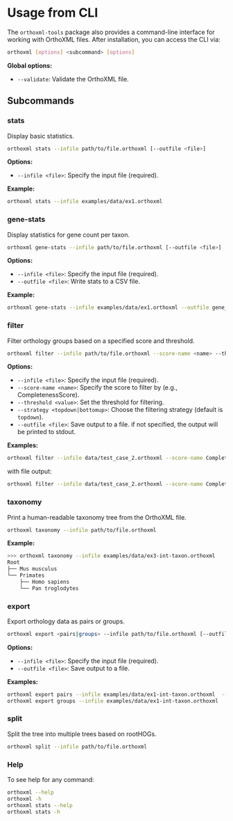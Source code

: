 # Usage from CLI

The `orthoxml-tools` package also provides a command-line interface for working with OrthoXML files. After installation, you can access the CLI via:

```bash
orthoxml [options] <subcommand> [options]
```

**Global options:**
- `--validate`: Validate the OrthoXML file.

## Subcommands

### **stats**
Display basic statistics.

```bash
orthoxml stats --infile path/to/file.orthoxml [--outfile <file>] 
```

**Options:**
- `--infile <file>`: Specify the input file (required).

**Example:**
```bash
orthoxml stats --infile examples/data/ex1.orthoxml
```

### **gene-stats**
Display statistics for gene count per taxon.

```bash
orthoxml gene-stats --infile path/to/file.orthoxml [--outfile <file>]
```

**Options:**
- `--infile <file>`: Specify the input file (required).
- `--outfile <file>`: Write stats to a CSV file.

**Example:**
```bash
orthoxml gene-stats --infile examples/data/ex1.orthoxml --outfile gene_stats.csv
```

### **filter**
Filter orthology groups based on a specified score and threshold.

```bash
orthoxml filter --infile path/to/file.orthoxml --score-name <name> --threshold <value> --strategy <topdown|bottomup>
```

**Options:**
- `--infile <file>`: Specify the input file (required).
- `--score-name <name>`: Specify the score to filter by (e.g., CompletenessScore).
- `--threshold <value>`: Set the threshold for filtering.
- `--strategy <topdown|bottomup>`: Choose the filtering strategy (default is `topdown`).
- `--outfile <file>`: Save output to a file. if not specified, the output will be printed to stdout.


**Examples:**
```bash
orthoxml filter --infile data/test_case_2.orthoxml --score-name CompletenessScore --threshold 0.9 --strategy topdown 
```

with file output:
```bash
orthoxml filter --infile data/test_case_2.orthoxml --score-name CompletenessScore --threshold 0.9 --strategy topdown --outfile filtered.orthoxml
```

### **taxonomy**
Print a human-readable taxonomy tree from the OrthoXML file.

```bash
orthoxml taxonomy --infile path/to/file.orthoxml
```

**Example:**
```bash
>>> orthoxml taxonomy --infile examples/data/ex3-int-taxon.orthoxml
Root
├── Mus musculus
└── Primates
    ├── Homo sapiens
    └── Pan troglodytes
```

### **export**
Export orthology data as pairs or groups.

```bash
orthoxml export <pairs|groups> --infile path/to/file.orthoxml [--outfile <file>]
```

**Options:**
- `--infile <file>`: Specify the input file (required).
- `--outfile <file>`: Save output to a file.

**Examples:**
```bash
orthoxml export pairs --infile examples/data/ex1-int-taxon.orthoxml  --outfile pairs.csv
orthoxml export groups --infile examples/data/ex1-int-taxon.orthoxml
```

### **split**
Split the tree into multiple trees based on rootHOGs.

```bash
orthoxml split --infile path/to/file.orthoxml
```


### **Help**
To see help for any command:

```bash
orthoxml --help
orthoxml -h
orthoxml stats --help
orthoxml stats -h
```
